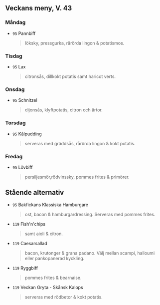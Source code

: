 ## Veckans meny, V. 43

### Måndag 

* `95` Pannbiff
  >löksky, pressgurka, rårörda lingon & potatismos.
 
  


### Tisdag

* `95` Lax
  > citronsås, dillkokt potatis samt haricot verts.
  


### Onsdag

* `95` Schnitzel 
  >  dijonsås, klyftpotatis, citron och ärtor.



### Torsdag

* `95` Kålpudding
  > serveras med gräddsås, rårörda lingon & kokt potatis. 


### Fredag

* `95` Lövbiff
  > persiljesmör,rödvinssky, pommes frites & primörer.


## Stående alternativ

* `95` Bakfickans Klassiska Hamburgare
  > ost, bacon & hamburgardressing. Serveras med pommes frites.

* `119` Fish'n'chips  
  >  samt aioli & citron.

* `119` Caesarsallad
  > bacon, krutonger & grana padano. Välj mellan scampi, halloumi eller pankopanerad kyckling.
  
* `119` Ryggbiff
  > pommes frites & bearnaise.

* `119` Veckan Gryta - Skånsk Kalops
  > serveras med rödbetor & kokt potatis.

